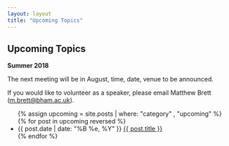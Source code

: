 ```yaml
---
layout: layout
title: "Upcoming Topics"
---
```


<section class="content">

Upcoming Topics
===============

**Summer 2018**

The next meeting will be in August, time, date, venue to be announced.

If you would like to volunteer as a speaker, please email Matthew Brett (m.brett@bham.ac.uk).


<ul class="listing">
  {% assign upcoming = site.posts | where: "category" , "upcoming" %}
  {% for post in upcoming reversed %}
  <li>
  <span>{{ post.date | date: "%B %e, %Y" }}</span> <a href="{{ site.url }}{{ post.url }}">{{ post.title }}</a>
  </li>
  {% endfor %}
</ul>
</section>
